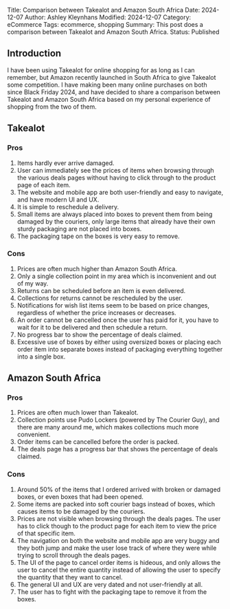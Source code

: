 Title: Comparison between Takealot and Amazon South Africa
Date: 2024-12-07
Author: Ashley Kleynhans
Modified: 2024-12-07
Category: eCommerce
Tags: ecommerce, shopping
Summary: This post does a comparison between Takealot and
    Amazon South Africa.
Status: Published


## Introduction

I have been using Takealot for online shopping for as long
as I can remember, but Amazon recently launched in South Africa
to give Takealot some competition.  I have making been many online
purchases on both since Black Friday 2024, and have decided to
share a comparison between Takealot and Amazon South Africa
based on my personal experience of shopping from the two
of them.

## Takealot

### Pros

1. Items hardly ever arrive damaged.
2. User can immediately see the prices of items when browsing
   through the various deals pages without having to click
   through to the product page of each item.
3. The website and mobile app are both user-friendly
   and easy to navigate, and have modern UI and UX.
4. It is simple to reschedule a delivery.
5. Small items are always placed into boxes to prevent them
   from being damaged by the couriers, only large items
   that already have their own sturdy packaging are not
   placed into boxes.
6. The packaging tape on the boxes is very easy to remove.

### Cons

1. Prices are often much higher than Amazon South Africa.
2. Only a single collection point in my area which is inconvenient
   and out of my way.
3. Returns can be scheduled before an item is even delivered.
4. Collections for returns cannot be rescheduled by the user.
5. Notifications for wish list items seem to be based on price
   changes, regardless of whether the price increases or decreases.
6. An order cannot be cancelled once the user has paid for it,
   you have to wait for it to be delivered and then schedule
   a return.
7. No progress bar to show the percentage of deals claimed.
8. Excessive use of boxes by either using oversized boxes or
   placing each order item into separate boxes instead of
   packaging everything together into a single box.

## Amazon South Africa

### Pros

1. Prices are often much lower than Takealot.
2. Collection points use Pudo Lockers (powered by The Courier
   Guy), and there are many around me, which makes collections
   much more convenient.
3. Order items can be cancelled before the order is packed.
4. The deals page has a progress bar that shows the percentage
   of deals claimed.

### Cons

1. Around 50% of the items that I ordered arrived with
   broken or damaged boxes, or even boxes that had been opened.
2. Some items are packed into soft courier bags instead of
   boxes, which causes items to be damaged by the couriers.
3. Prices are not visible when browsing through the deals
   pages.  The user has to click though to the product page
   for each item to view the price of that specific item.
4. The navigation on both the website and mobile app are very
   buggy and they both jump and make the user lose track of
   where they were while trying to scroll through the 
   deals pages.
5. The UI of the page to cancel order items is hideous,
   and only allows the user to cancel the entire quantity
   instead of allowing the user to specify the quantity that
   they want to cancel.
6. The general UI and UX are very dated and not user-friendly
   at all.
7. The user has to fight with the packaging tape to remove it
   from the boxes.
